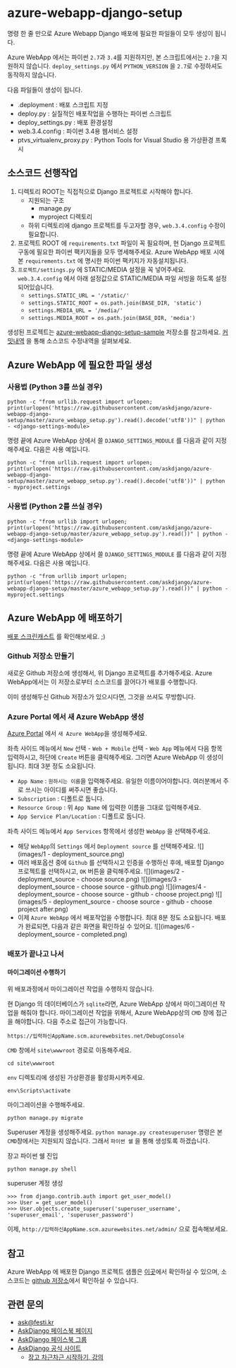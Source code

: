 
# azure-webapp-django-setup

명령 한 줄 만으로 Azure Webapp Django 배포에 필요한 파일들이 모두 생성이 됩니다.

Azure WebApp 에서는 파이썬 `2.7`과 `3.4`를 지원하지만, 본 스크립트에서는 `2.7`을 지원하지 않습니다. `deploy_settings.py` 에서 `PYTHON_VERSION` 을 `2.7`로 수정하셔도 동작하지 않습니다.

다음 파일들이 생성이 됩니다.

 * .deployment : 배포 스크립트 지정
 * deploy.py : 실질적인 배포작업을 수행하는 파이썬 스크립트
 * deploy\_settings.py : 배포 환경설정
 * web.3.4.config : 파이썬 3.4용 웹서비스 설정
 * ptvs\_virtualenv\_proxy.py : Python Tools for Visual Studio 용 가상환경 프록시


## 소스코드 선행작업

 1. 디렉토리 ROOT는 직접적으로 Django 프로젝트로 시작해야 합니다.
	 * 지원되는 구조
		 * manage.py
		 * myproject 디렉토리
	 * 하위 디렉토리에 django 프로젝트를 두고자할 경우, `web.3.4.config` 수정이 필요합니다.
 2. 프로젝트 ROOT 에 `requirements.txt` 파일이 꼭 필요하며, 현 Django 프로젝트 구동에 필요한 파이썬 팩키지들을 모두 명세해주세요. Azure WebApp 배포 시에 본 `requirements.txt` 에 명시한 파이썬 팩키지가 자동설치됩니다.
 3. `프로젝트/settings.py` 에 STATIC/MEDIA 설정을 꼭 넣어주세요. `web.3.4.config` 에서 아래 설정값으로 STATIC/MEDIA 파일 서빙을 하도록 설정되어있습니다.
	 * `settings.STATIC_URL = '/static/'`
	 * `settings.STATIC_ROOT = os.path.join(BASE_DIR, 'static')`
	 * `settings.MEDIA_URL = '/media/'`
	 * `settings.MEDIA_ROOT = os.path.join(BASE_DIR, 'media')`

생성된 프로젝트는 [azure-webapp-django-setup-sample](https://github.com/allieus/azure-webapp-django-setup-sample) 저장소를 참고하세요. [커밋내역](https://github.com/allieus/azure-webapp-django-setup-sample/commits/master) 을 통해 소스코드 수정내역을 살펴보세요.


## Azure WebApp 에 필요한 파일 생성

### 사용법 (Python 3를 쓰실 경우)

    python -c "from urllib.request import urlopen; print(urlopen('https://raw.githubusercontent.com/askdjango/azure-webapp-django-setup/master/azure_webapp_setup.py').read().decode('utf8'))" | python - <django-settings-module>

명령 끝에 Azure WebApp 상에서 쓸 `DJANGO_SETTINGS_MODULE` 를 다음과 같이 지정해주세요. 다음은 사용 예입니다.

    python -c "from urllib.request import urlopen; print(urlopen('https://raw.githubusercontent.com/askdjango/azure-webapp-django-setup/master/azure_webapp_setup.py').read().decode('utf8'))" | python - myproject.settings


### 사용법 (Python 2를 쓰실 경우)

    python -c "from urllib import urlopen; print(urlopen('https://raw.githubusercontent.com/askdjango/azure-webapp-django-setup/master/azure_webapp_setup.py').read())" | python - <django-settings-module>

명령 끝에 Azure WebApp 상에서 쓸 `DJANGO_SETTINGS_MODULE` 를 다음과 같이 지정해주세요. 다음은 사용 예입니다.

    python -c "from urllib import urlopen; print(urlopen('https://raw.githubusercontent.com/askdjango/azure-webapp-django-setup/master/azure_webapp_setup.py').read())" | python - myproject.settings


## Azure WebApp 에 배포하기

[배포 스크린캐스트](https://youtu.be/cOwA-gzZWHI) 를 확인해보세요. ;)

### Github 저장소 만들기

새로운 Github 저장소에 생성해서, 위 Django 프로젝트를 추가해주세요. Azure WebApp에서는 이 저장소로부터 소스코드를 끌어다가 배포를 수행합니다.

이미 생성해두신 Github 저장소가 있으시다면, 그것을 쓰셔도 무방합니다.

### Azure Portal 에서 새 Azure WebApp 생성
 
[Azure Portal](http://portal.azure.com) 에서 `새 Azure WebApp`을 생성해주세요.

좌측 사이드 메뉴에서 `New` 선택 - `Web + Mobile` 선택 - `Web App` 메뉴에서 다음 항목 입력하시고, 하단에 `Create` 버튼을 클릭해주세요. 그러면 Azure WebApp 이 생성이 됩니다. 최대 3분 정도 소요됩니다.

 * `App Name` : `원하시는 이름`을 입력해주세요. 유일한 이름이어야합니다. 여러분께서 주로 쓰시는 아이디를 써주시면 좋습니다.
 * `Subscription` : 디폴트로 둡니다.
 * `Resource Group` : 위 `App Name` 에 입력한 이름을 그대로 입력해주세요.
 * `App Service Plan/Location` : 디폴트로 둡니다.

좌측 사이드 메뉴에서 `App Services` 항목에서 생성한 `WebApp` 을 선택해주세요.

 * 해당 `WebApp`의 `Settings` 에서 `Deployment source` 를 선택해주세요.
![](images/1 - deployment_source.png)
 * 여러 배포옵션 중에 `Github` 를 선택하시고 인증을 수행하신 후에, 배포할 Django 프로젝트를 선택하시고, `OK` 버튼을 클릭해주세요.
![](images/2 - deployment_source - choose source.png)
![](images/3 - deployment_source - choose source - github.png)
![](images/4 - deployment_source - choose source - github - choose project.png)
![](images/5 - deployment_source - choose source - github - choose project after.png)
 * 이제 `Azure WebApp` 에서 배포작업을 수행합니다. 최대 8분 정도 소요됩니다. 배포가 완료되면, 다음과 같은 화면을 확인하실 수 있어요.
![](images/6 - deployment_source - completed.png)



### 배포가 끝나고 나서

#### 마이그레이션 수행하기

위 배포과정에서 마이그레이션 작업을 수행하지 않습니다.

현 Django 의 데이터베이스가 `sqlite`라면, Azure WebApp 상에서 마이그레이션 작업을 해줘야 합니다. 마이그레이션 작업을 위해서, Azure WebApp상의 `CMD` 창에 접근을 해야합니다. 다음 주소로 접근이 가능합니다.

	https://입력하신AppName.scm.azurewebsites.net/DebugConsole

`CMD` 창에서 `site\wwwroot` 경로로 이동해주세요.

	cd site\wwwroot

`env` 디렉토리에 생성된 가상환경을 활성화시켜주세요.

	env\Scripts\activate

마이그레이션을 수행해주세요.

	python manage.py migrate

Superuser 계정을 생성해주세요. `python manage.py createsuperuser` 명령은 본 `CMD`창에서는 지원되지 않습니다. 그래서 `파이썬 쉘` 을 통해 생성토록 하겠습니다.

장고 파이썬 쉘 진입

	python manage.py shell

superuser 계정 생성

	>>> from django.contrib.auth import get_user_model()
	>>> User = get_user_model()
	>>> User.objects.create_superuser('superuser_username', 'superuser_email', 'superuser_password')

이제, `http://입력하신AppName.scm.azurewebsites.net/admin/` 으로 접속해보세요.


## 참고

Azure WebApp 에 배포한 Django 프로젝트 샘플은 [이곳](http://askdjango20160525.azurewebsites.net/)에서 확인하실 수 있으며, 소스코드는 [github 저장소](https://github.com/allieus/azure-webapp-django-setup-sample)에서 확인하실 수 있습니다.


## 관련 문의

 * [ask@festi.kr](mailto:ask@festi.kr)
 * [AskDjango 페이스북 페이지](http://facebook.com/askdjango)
 * [AskDjango 페이스북 그룹](http://facebook.com/groups/askdjango)
 * [AskDjango 공식 사이트](http://festi.kr)
	 * [장고 차근차근 시작하기, 강의](http://festi.kr/class/django/)
